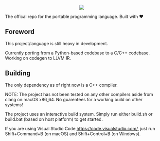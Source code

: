 <div>
<p align="center">
<img src="https://user-images.githubusercontent.com/38915815/147722834-1602909f-fcbc-49bf-8ec3-6a0bd33ef3ec.png" />  
</p>
</div>

The offical repo for the portable programming language. Built with ❤️

## Foreword

This project/language is still heavy in development. 

Currently porting from a Python-based codebase to a C/C++ codebase. Working on codegen to LLVM IR.

## Building

The only dependency as of right now is a C++ compiler.

NOTE: The project has not been tested on any other compilers aside from clang on macOS x86_64. No guarentees for a working build on other systems!

The project uses an interactive build system. Simply run either build.sh or build.bat (based on host platform) to get started. 

If you are using Visual Studio Code https://code.visualstudio.com/, just run Shift+Command+B (on macOS) and Shift+Control+B (on Windows).
